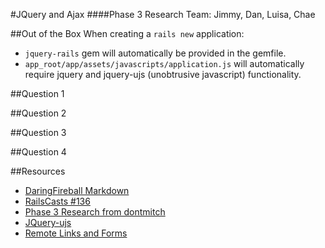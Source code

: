 #JQuery and Ajax
####Phase 3 Research
Team: Jimmy, Dan, Luisa, Chae

##Out of the Box
When creating a `rails new` application:
  -  `jquery-rails` gem will automatically be provided in the gemfile.
  -  `app_root/app/assets/javascripts/application.js` will automatically require jquery and jquery-ujs (unobtrusive javascript) functionality.
  
##Question 1

##Question 2

##Question 3

##Question 4

##Resources
-  [DaringFireball Markdown](http://daringfireball.net/projects/markdown/syntax#link)
-  [RailsCasts #136](http://railscasts.com/episodes/136-jquery-ajax-revised)
-  [Phase 3 Research from dontmitch](https://github.com/dontmitch/intro_to_rails/blob/master/Guides/7_jquery_and_ajax.md)
-  [JQuery-ujs](https://github.com/rails/jquery-ujs/wiki/ajax)
-  [Remote Links and Forms](http://www.alfajango.com/blog/rails-3-remote-links-and-forms/)
